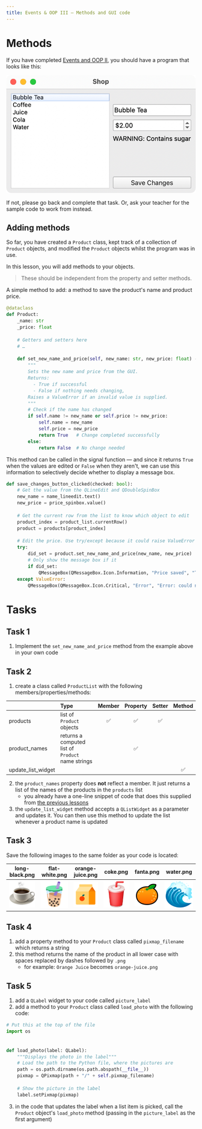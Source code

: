 ```yaml
---
title: Events & OOP III — Methods and GUI code
---
```


# Methods

If you have completed [Events and OOP II](https://matuadoc.co.nz/docs/graphical-user-interfaces/events/events-and-oop/), you should have a program that looks like this:

![Events and OOP II preview](img/events_oop_iii_preview.png)

If not, please go back and complete that task. Or, ask your teacher for the sample code to work from instead.

## Adding methods

So far, you have created a ``Product`` class, kept track of a collection of ``Product`` objects, and modified the ``Product`` objects whilst the program was in use.

In this lesson, you will add methods to your objects.

> These should be independent from the property and setter methods.

A simple method to add: a method to save the product's name and product price.

```python
@dataclass
def Product:
    _name: str
    _price: float

    # Getters and setters here
    # …

    def set_new_name_and_price(self, new_name: str, new_price: float) -> bool:
        """
        Sets the new name and price from the GUI.
        Returns:
          - True if successful
          - False if nothing needs changing,
        Raises a ValueError if an invalid value is supplied.
        """
        # Check if the name has changed
        if self.name != new_name or self.price != new_price:
            self.name = new_name
            self.price = new_price
            return True   # Change completed successfully
        else:
            return False  # No change needed
```

This method can be called in the signal function — and since it returns ``True`` when the values are edited or ``False`` when they aren't, we can use this information to selectively decide whether to display a message box.

```python
def save_changes_button_clicked(checked: bool):
    # Get the value from the QLineEdit and QDoubleSpinBox
    new_name = name_lineedit.text()
    new_price = price_spinbox.value()
    
    # Get the current row from the list to know which object to edit
    product_index = product_list.currentRow()
    product = products[product_index]
    
    # Edit the price. Use try/except because it could raise ValueError
    try:
        did_set = product.set_new_name_and_price(new_name, new_price)
        # Only show the message box if it 
        if did_set:
            QMessageBox(QMessageBox.Icon.Information, "Price saved", "The new price has been saved").exec()
    except ValueError:
        QMessageBox(QMessageBox.Icon.Critical, "Error", "Error: could not set new values.").exec()
```

# Tasks

## Task 1

1. Implement the ``set_new_name_and_price`` method from the example above in your own code

## Task 2

1. create a class called ``ProductList`` with the following members/properties/methods:

| | Type | Member | Property | Setter | Method |
| :-- | :-- | :-: | :-: | :-: | :-: |
| products | list of ``Product`` objects | ✅ | ✅ | ✅ | |
| product_names | returns a computed list of ``Product`` name strings | | ✅ | | |
| update_list_widget | | | | | ✅ |

2. the ``product_names`` property does **not** reflect a member. It just returns a list of the names of the products in the ``products`` list
    - you already have a one-line snippet of code that does this supplied from [the previous lessons](events.md)
3. the ``update_list_widget`` method accepts a ``QListWidget`` as a parameter and updates it. You can then use this method to update the list whenever a product name is updated

## Task 3

Save the following images to the same folder as your code is located:

| long-black.png | flat-white.png | orange-juice.png | coke.png | fanta.png | water.png |
| :-: | :-: | :-: | :-: | :-: | :-: |
| ![Long black](img/long_black.png) | ![Flat white](img/flat-white.png) | ![Orange Juice](img/orange-juice.png) | ![Coke](img/coke.png) | ![Fanta](img/fanta.png) | ![Water](img/water.png) |

## Task 4

1. add a property method to your ``Product`` class called ``pixmap_filename`` which returns a string
2. this method returns the name of the product in all lower case with spaces replaced by dashes followed by ``.png``
    - for example: ``Orange Juice`` becomes ``orange-juice.png``

## Task 5

1. add a ``QLabel`` widget to your code called ``picture_label``
2. add a method to your ``Product`` class called ``load_photo`` with the following code:

```python
# Put this at the top of the file
import os


def load_photo(label: QLabel):
    """Displays the photo in the label"""
    # Load the path to the Python file, where the pictures are
    path = os.path.dirname(os.path.abspath(__file__))
    pixmap = QPixmap(path + "/" + self.pixmap_filename)

    # Show the picture in the label
    label.setPixmap(pixmap)
```

3. in the code that updates the label when a list item is picked, call the ``Product`` object's ``load_photo`` method (passing in the ``picture_label`` as the first argument)